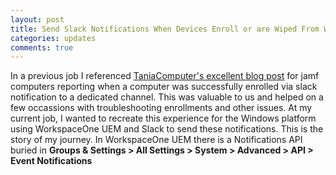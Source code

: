 ```yaml
---
layout: post
title: Send Slack Notifications When Devices Enroll or are Wiped From Workspace One UEM
categories: updates
comments: true
---
```


In a previous job I referenced [TaniaComputer's excellent blog post](https://www.taniacomputer.com/?p=58) for jamf computers reporting when a computer was successfully enrolled via slack notification to a dedicated channel. This was valuable to us and helped on a few occassions with troubleshooting enrollments and other issues. 
At my current job, I wanted to recreate this experience for the Windows platform using WorkspaceOne UEM and Slack to send these notifications. This is the story of my journey. 
In WorkspaceOne UEM there is a Notifications API buried in 
**Groups & Settings > All Settings > System > Advanced > API > Event Notifications**